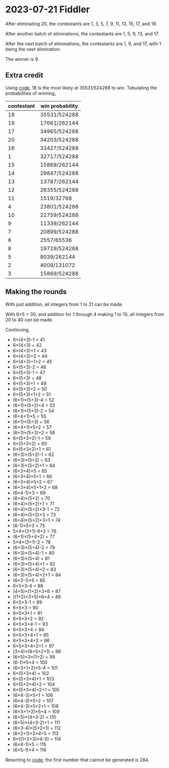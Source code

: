 2023-07-21 Fiddler
==================
After eliminating 20, the contestants
are 1, 3, 5, 7, 9, 11, 13, 15, 17, and 19.

After another batch of eliminations, the contestants are
1, 5, 9, 13, and 17.

After the next batch of eliminations, the contestants are
1, 9, and 17, with 1 being the next elimination.

The winner is 9.

Extra credit
------------
Using [code](20230721.hs), 18 is the most likely at 35531/524288 to win.
Tabulating the probabilities of winning,

|contestant|win probability|
|----------|---------------|
|18|35531/524288|
|19|17661/262144|
|17|34965/524288|
|20|34203/524288|
|16|33427/524288|
|1|32717/524288|
|15|15869/262144|
|14|29847/524288|
|13|13787/262144|
|12|26355/524288|
|11|1519/32768|
|4|23801/524288|
|10|22759/524288|
|9|11339/262144|
|7|20899/524288|
|6|2557/65536|
|8|19729/524288|
|5|8039/262144|
|2|4009/131072|
|3|15869/524288|

Making the rounds
-----------------
With just addition, all integers from 1 to 21 can be made.

With 6×5 = 30, and addition for 1 through 4 making 1 to 10,
all integers from 20 to 40 can be made.

Continuing,
* 6×(4+3)-1 = 41
* 6×(4+3) = 42
* 6×(4+3)+1 = 43
* 6×(4+3)+2 = 44
* 6×(4+3)+1+2 = 45
* 6×(5+3)-2 = 46
* 6×(5+3)-1 = 47
* 6×(5+3) = 48
* 6×(5+3)+1 = 49
* 6×(5+3)+2 = 50
* 6×(5+3)+1+2 = 51
* (6+1)×(5+3)-4 = 52
* (6+1)×(5+2)+4 = 53
* (6+1)×(5+3)-2 = 54
* (6+4+1)×5 = 55
* (6+1)×(5+3) = 56
* (6+4+1)×5+2 = 57
* (6+1)×(5+3)+2 = 58
* 6×(5+3+2)-1 = 59
* 6×(5+3+2) = 60
* 6×(5+3+2)+1 = 61
* (6+3)×(5+2)-1 = 62
* (6+3)×(5+2) = 63
* (6+3)×(5+2)+1 = 64
* (6+3+4)×5 = 65
* (6+3+4)×5+1 = 66
* (6+3+4)×5+2 = 67
* (6+3+4)×5+1+2 = 68
* (6×4-1)×3 = 69
* (6+4)×(5+2) = 70
* (6+4)×(5+2)+1 = 71
* (6+4)×(5+2)+3-1 = 72
* (6+4)×(5+2)+3 = 73
* (6+4)×(5+2)+3+1 = 74
* (6-1)×5×3 = 75
* 5×4×(3+1)-6+2 = 76
* (6+1)×(5+4+2) = 77
* 5×4×(3+1)-2 = 78
* (6+3)×(5+4)-2 = 79
* (6+3)×(5+4)-1 = 80
* (6+3)×(5+4) = 81
* (6+3)×(5+4)+1 = 82
* (6+3)×(5+4)+2 = 83
* (6+3)×(5+4)+2+1 = 84
* (6×3-1)×5 = 85
* 6×5×3-4 = 86
* (4+5)×(1+2)×3+6 = 87
* ((1+2)×3+5)×6+4 = 88
* 6×5×3-1 = 89
* 6×5×3 = 90
* 6×5×3+1 = 91
* 6×5×3+2 = 92
* 6×5×3+4-1 = 93
* 6×5×3+4 = 94
* 6×5×3+4+1 = 95
* 6×5×3+4+2 = 96
* 6×5×3+4+2+1 = 97
* (3+4)×(6+5+2+1) = 98
* (6+5)×3×(1+2) = 99
* (6-1)×5×4 = 100
* (6×3+1+2)×5-4 = 101
* 6×(5+3×4) = 102
* 6×(5+3×4)+1 = 103
* 6×(5+3×4)+2 = 104
* 6×(5+3×4)+2+1 = 105
* (6×4-3)×5+1 = 106
* (6×4-3)×5+2 = 107
* (6×4-3)×5+2+1 = 108
* (6×3+1+2)×5+4 = 109
* (6+5)×(4×3-2) = 110
* (6+5)×(4×3-2)+1 = 111
* (6×3-4)×(5+2+1) = 112
* (6+2+1)×3×4+5 = 113
* 6×((1+2+3)×4-5) = 114
* (6×4-1)×5 = 115
* (6×5-1)×4 = 116

Resorting to [code](20230721mtr.hs), the first number that cannot be
generated is 284.
